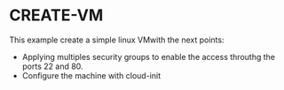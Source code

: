 # CREATE-VM
This example create a simple linux VMwith the next points:
 * Applying multiples security groups to enable the access throuthg the ports 22 and 80.
 * Configure the machine with cloud-init
 
